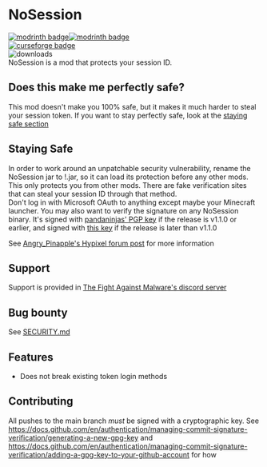 # NoSession
[![modrinth badge](https://img.shields.io/modrinth/dt/Wyj4Bgod?label=modrinth%20downloads)![modrinth badge](https://img.shields.io/modrinth/game-versions/Wyj4Bgod?color=green&label=modrinth)](https://modrinth.com/mod/nosession/)<br>
[![curseforge badge](https://img.shields.io/badge/curseforge-1.8.9-F16436?logo=curseforge)](https://www.curseforge.com/minecraft/mc-mods/nosession)<br>
![downloads](https://download-counter.thefightagainstmalware.workers.dev/thefightagainstmalware/NoSession?filter=jar&text=github%20downloads)<br>
NoSession is a mod that protects your session ID. 
## Does this make me perfectly safe?
This mod doesn't make you 100% safe, but it makes it much harder to steal your session token. If you want to stay perfectly safe, look at the
[staying safe section](#staying-safe)

## Staying Safe
In order to work around an unpatchable security vulnerability, rename the NoSession jar to !.jar, so it can load its protection before any other mods.<br>
This only protects you from other mods. There are fake verification sites that can steal your session ID through that method.<br>
Don't log in with Microsoft OAuth to anything except maybe your Minecraft launcher. You may also want to verify the signature on any NoSession binary. It's signed with [pandaninjas' PGP key](https://raw.githubusercontent.com/pandaninjas/pandaninjas/main/pandaninjas-publickey.key) if the release is v1.1.0 or earlier, and signed with [this key](https://raw.githubusercontent.com/thefightagainstmalware/NoSession/main/releasesigner.asc) if the release is later than v1.1.0

See [Angry_Pinapple's Hypixel forum post](https://hypixel.net/threads/all-about-skyblock-account-stealing-part-ii.5231557/) for more information

## Support
Support is provided in [The Fight Against Malware's discord server](https://discord.gg/TWhrmZFXqb)

## Bug bounty
See [SECURITY.md](SECURITY.md)

## Features
- Does not break existing token login methods

## Contributing
All pushes to the main branch *must* be signed with a cryptographic key. See https://docs.github.com/en/authentication/managing-commit-signature-verification/generating-a-new-gpg-key and https://docs.github.com/en/authentication/managing-commit-signature-verification/adding-a-gpg-key-to-your-github-account for how
